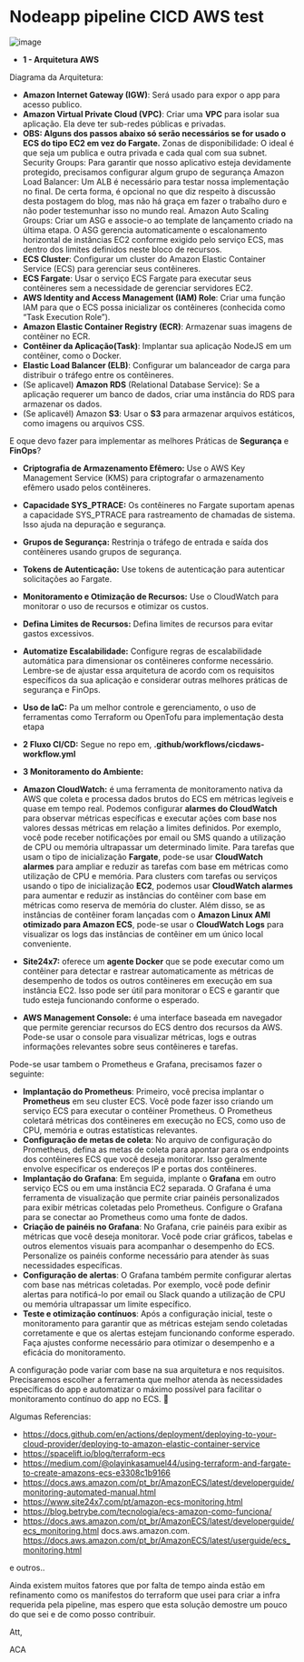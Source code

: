 # Nodeapp pipeline CICD AWS test #
![image](https://github.com/asapcal/hellonodeapp/assets/44505131/d57558ab-4918-46a6-bfbe-3d7176cba87e)

- **1 - Arquitetura AWS**
  
Diagrama da Arquitetura:
- **Amazon Internet Gateway (IGW)**: Será usado para expor o app para acesso publico.
- **Amazon Virtual Private Cloud (VPC)**: Criar uma **VPC** para isolar sua aplicação. Ela deve ter sub-redes públicas e privadas.
- **OBS: Alguns dos passos abaixo só serão necessários se for usado o ECS do tipo EC2 em vez do Fargate.**
Zonas de disponibilidade: O ideal é que seja um publica e outra privada e cada qual com sua subnet.
Security Groups: Para garantir que nosso aplicativo esteja devidamente protegido, precisamos configurar algum grupo de segurança
Amazon Load Balancer: Um ALB é necessário para testar nossa implementação no final. De certa forma, é opcional no que diz respeito à discussão desta postagem do blog, mas não há graça em fazer o trabalho duro e não poder testemunhar isso no mundo real.
Amazon Auto Scaling Groups: Criar um ASG e associe-o ao template de lançamento criado na última etapa. O ASG gerencia automaticamente o escalonamento horizontal de instâncias EC2 conforme exigido pelo serviço ECS, mas dentro dos limites definidos neste bloco de recursos. 
- **ECS Cluster**: Configurar um cluster do Amazon Elastic Container Service (ECS) para gerenciar seus contêineres.
- **ECS Fargate**: Usar o serviço ECS Fargate para executar seus contêineres sem a necessidade de gerenciar servidores EC2.
- **AWS Identity and Access Management (IAM) Role**: Criar uma função IAM para que o ECS possa inicializar os contêineres (conhecida como “Task Execution Role”).
- **Amazon Elastic Container Registry (ECR)**: Armazenar suas imagens de contêiner no ECR.
- **Contêiner da Aplicação(Task)**: Implantar sua aplicação NodeJS em um contêiner, como o Docker.
- **Elastic Load Balancer (ELB)**: Configurar um balanceador de carga para distribuir o tráfego entre os contêineres.
- (Se aplicavel) **Amazon RDS** (Relational Database Service): Se a aplicação requerer um banco de dados, criar uma instância do RDS para armazenar os dados.
- (Se aplicavél) Amazon **S3**: Usar o **S3** para armazenar arquivos estáticos, como imagens ou arquivos CSS.

E oque devo fazer para implementar as melhores Práticas de **Segurança** e **FinOps**?
- **Criptografia de Armazenamento Efêmero:** Use o AWS Key Management Service (KMS) para criptografar o armazenamento efêmero usado pelos contêineres.
- **Capacidade SYS_PTRACE:** Os contêineres no Fargate suportam apenas a capacidade SYS_PTRACE para rastreamento de chamadas de sistema. Isso ajuda na depuração e segurança.
- **Grupos de Segurança:** Restrinja o tráfego de entrada e saída dos contêineres usando grupos de segurança.
- **Tokens de Autenticação:** Use tokens de autenticação para autenticar solicitações ao Fargate.
- **Monitoramento e Otimização de Recursos:** Use o CloudWatch para monitorar o uso de recursos e otimizar os custos.
- **Defina Limites de Recursos:** Defina limites de recursos para evitar gastos excessivos.
- **Automatize Escalabilidade:** Configure regras de escalabilidade automática para dimensionar os contêineres conforme necessário.
Lembre-se de ajustar essa arquitetura de acordo com os requisitos específicos da sua aplicação e considerar outras melhores práticas de segurança e FinOps.
- **Uso de IaC:** Pa um melhor controle e gerenciamento, o uso de ferramentas como Terraform ou OpenTofu para implementação desta etapa

- **2 Fluxo CI/CD:** 
Segue no repo em, **.github/workflows/cicdaws-workflow.yml**

- **3 Monitoramento do Ambiente:**
- **Amazon CloudWatch:** é uma ferramenta de monitoramento nativa da AWS que coleta e processa dados brutos do ECS em métricas legíveis e quase em tempo real.
Podemos configurar **alarmes do CloudWatch** para observar métricas específicas e executar ações com base nos valores dessas métricas em relação a limites definidos. Por exemplo, você pode receber notificações por email ou SMS quando a utilização de CPU ou memória ultrapassar um determinado limite.
Para tarefas que usam o tipo de inicialização **Fargate**, pode-se usar **CloudWatch alarmes** para ampliar e reduzir as tarefas com base em métricas como utilização de CPU e memória. Para clusters com tarefas ou serviços usando o tipo de inicialização **EC2**, podemos usar **CloudWatch alarmes** para aumentar e reduzir as instâncias do contêiner com base em métricas como reserva de memória do cluster.
Além disso, se as instâncias de contêiner foram lançadas com o **Amazon Linux AMI otimizado para Amazon ECS**, pode-se usar o **CloudWatch Logs** para visualizar os logs das instâncias de contêiner em um único local conveniente.
- **Site24x7:** oferece um **agente Docker** que se pode executar como um contêiner para detectar e rastrear automaticamente as métricas de desempenho de todos os outros contêineres em execução em sua instância EC2. Isso pode ser útil para monitorar o ECS e garantir que tudo esteja funcionando conforme o esperado.
- **AWS Management Console:** é uma interface baseada em navegador que permite gerenciar recursos do ECS dentro dos recursos da AWS. Pode-se usar o console para visualizar métricas, logs e outras informações relevantes sobre seus contêineres e tarefas.

Pode-se usar tambem o Prometheus e Grafana, precisamos fazer o seguinte:
- **Implantação do Prometheus**: Primeiro, você precisa implantar o **Prometheus** em seu cluster ECS. Você pode fazer isso criando um serviço ECS para executar o contêiner Prometheus. O Prometheus coletará métricas dos contêineres em execução no ECS, como uso de CPU, memória e outras estatísticas relevantes.
- **Configuração de metas de coleta**: No arquivo de configuração do Prometheus, defina as metas de coleta para apontar para os endpoints dos contêineres ECS que você deseja monitorar. Isso geralmente envolve especificar os endereços IP e portas dos contêineres.
- **Implantação do Grafana**: Em seguida, implante o **Grafana** em outro serviço ECS ou em uma instância EC2 separada. O Grafana é uma ferramenta de visualização que permite criar painéis personalizados para exibir métricas coletadas pelo Prometheus.
Configure o Grafana para se conectar ao Prometheus como uma fonte de dados.
- **Criação de painéis no Grafana**: No Grafana, crie painéis para exibir as métricas que você deseja monitorar. Você pode criar gráficos, tabelas e outros elementos visuais para acompanhar o desempenho do ECS. Personalize os painéis conforme necessário para atender às suas necessidades específicas.
- **Configuração de alertas**: O Grafana também permite configurar alertas com base nas métricas coletadas. Por exemplo, você pode definir alertas para notificá-lo por email ou Slack quando a utilização de CPU ou memória ultrapassar um limite específico.
- **Teste e otimização contínuos**: Após a configuração inicial, teste o monitoramento para garantir que as métricas estejam sendo coletadas corretamente e que os alertas estejam funcionando conforme esperado. Faça ajustes conforme necessário para otimizar o desempenho e a eficácia do monitoramento.

A configuração pode variar com base na sua arquitetura e nos requisitos. Precisaremos escolher a ferramenta que melhor atenda às necessidades específicas do app e automatizar o máximo possível para facilitar o monitoramento contínuo do app no ECS. 🚀


Algumas Referencias:
- https://docs.github.com/en/actions/deployment/deploying-to-your-cloud-provider/deploying-to-amazon-elastic-container-service
- https://spacelift.io/blog/terraform-ecs
- https://medium.com/@olayinkasamuel44/using-terraform-and-fargate-to-create-amazons-ecs-e3308c1b9166
- https://docs.aws.amazon.com/pt_br/AmazonECS/latest/developerguide/monitoring-automated-manual.html
- https://www.site24x7.com/pt/amazon-ecs-monitoring.html
- https://blog.betrybe.com/tecnologia/ecs-amazon-como-funciona/
- https://docs.aws.amazon.com/pt_br/AmazonECS/latest/developerguide/ecs_monitoring.html
docs.aws.amazon.com. https://docs.aws.amazon.com/pt_br/AmazonECS/latest/userguide/ecs_monitoring.html

e outros..

Ainda existem muitos fatores que por falta de tempo ainda estão em refinamento como os manifestos do terraform que usei para criar a infra requerida pela pipeline, mas espero que esta solução demostre um pouco do que sei e de como posso contribuir.

Att, 

ACA
